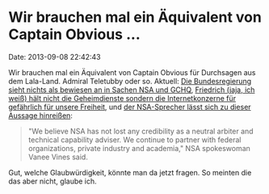 Wir brauchen mal ein Äquivalent von Captain Obvious \...
========================================================

Date: 2013-09-08 22:42:43

Wir brauchen mal ein Äquivalent von Captain Obvious für Durchsagen aus
dem Lala-Land. Admiral Teletubby oder so. Aktuell: [Die Bundesregierung
sieht nichts als bewiesen an in Sachen NSA und
GCHQ](http://www.heise.de/-1951463), [Friedrich (jaja, ich weiß) hält
nicht die Geheimdienste sondern die Internetkonzerne für gefährlich für
unsere Freiheit](http://www.heise.de/-1951672), und [der NSA-Sprecher
lässt sich zu dieser Aussage
hinreißen](http://www.nextgov.com/cybersecurity/2013/09/industry-backlash-against-surveillance-jeopardizes-cybersecurity/69940/?oref=ng-HPtopstory):

> \"We believe NSA has not lost any credibility as a neutral arbiter and
> technical capability adviser. We continue to partner with federal
> organizations, private industry and academia,\" NSA spokeswoman Vanee
> Vines said.

Gut, welche Glaubwürdigkeit, könnte man da jetzt fragen. So meinten die
das aber nicht, glaube ich.
